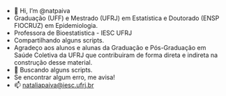 - 👋 Hi, I’m @natpaiva
- Graduação (UFF) e Mestrado (UFRJ) em Estatística e Doutorado (ENSP FIOCRUZ) em Epidemiologia.
- Professora de Bioestatistica - IESC UFRJ
- Compartilhando alguns scripts.
- Agradeço aos alunos e alunas da Graduação e Pós-Graduação em Saúde Coletiva da UFRJ 
  que contribuiram de forma direta e indireta na construção desse material.
- 👀 Buscando alguns scripts.
- Se encontrar algum erro, me avisa!
- 📫 nataliapaiva@iesc.ufrj.br

<!---
natpaiva/natpaiva is a ✨ special ✨ repository because its `README.md` (this file) appears on your GitHub profile.
You can click the Preview link to take a look at your changes.
--->
